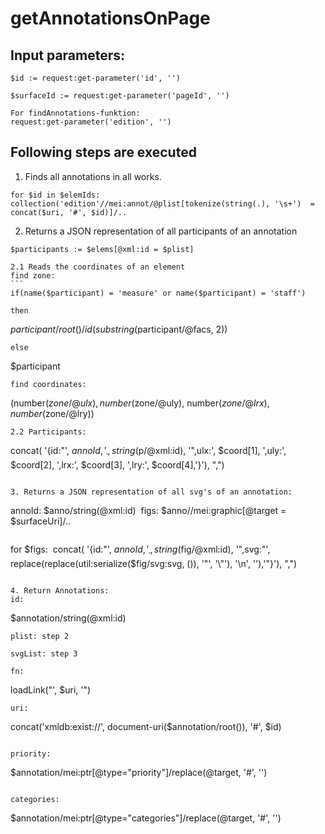 # getAnnotationsOnPage
## Input parameters:
```
$id := request:get-parameter('id', '')

$surfaceId := request:get-parameter('pageId', '')

For findAnnotations-funktion:
request:get-parameter('edition', '')
```
## Following steps are executed

1. Finds all annotations in all works.
```
for $id in $elemIds:
collection('edition'//mei:annot/@plist[tokenize(string(.), '\s+')  = concat($uri, '#', $id)]/..
```

2. Returns a JSON representation of all participants of an annotation
```
$participants := $elems[@xml:id = $plist]
```
	2.1 Reads the coordinates of an element
	find zone: 
	```
	if(name($participant) = 'measure' or name($participant) = 'staff')
```
then
```
$participant/root()/id(substring($participant/@facs, 2))
```
else
```
$participant
```
find coordinates:
```
(number($zone/@ulx), number($zone/@uly), number($zone/@lrx), number($zone/@lry))
```
2.2 Participants:
```
concat(
'{id:"', $annoId, '__', string($p/@xml:id), 
'",ulx:', $coord[1], 
',uly:', $coord[2], 
',lrx:', $coord[3], 
',lry:', $coord[4],'}'), ",")
 ```       

3. Returns a JSON representation of all svg's of an annotation:
```
annoId: $anno/string(@xml:id)
 figs: $anno//mei:graphic[@target = $surfaceUri]/..
 ```  
 ```   
  for $figs:
   concat(
'{id:"', $annoId, '__', string($fig/@xml:id), 
'",svg:"', replace(replace(util:serialize($fig/svg:svg, ()), '"', '\\"'), '\n', ''),'"}'), ",") 
```         

4. Return Annotations:
id:
```
$annotation/string(@xml:id)
``` 
plist: step 2

svgList: step 3

fn: 
```
loadLink(\"', $uri, '\")
``` 
uri: 
```
concat('xmldb:exist://', document-uri($annotation/root()), '#', $id)
```

priority: 
```
$annotation/mei:ptr[@type="priority"]/replace(@target, '#', '')
```

categories:
```
$annotation/mei:ptr[@type="categories"]/replace(@target, '#', '')
```


